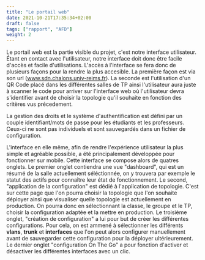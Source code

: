 ```yaml
---
title: "Le portail web"
date: 2021-10-21T17:35:34+02:00
draft: false
tags: ["rapport", "AFD"]
weight: 2
---
```


Le portail web est la partie visible du projet, c'est notre interface utilisateur.
Étant en contact avec l'utilisateur, notre interface doit donc être facile d'accès et facile d'utilisations.
L'accès à l'interface se fera donc de plusieurs façons pour la rendre la plus accesible. La première façon est via son url (www.sdn.chalons.univ-reims.fr). La seconde est l'utilisation d'un QR Code placé dans les différentes salles de TP ainsi l'utilisateur aura juste à scanner le code pour arriver sur l'interface web où l'utilisateur devra s'identifier avant de choisir la topologie qu'il souhaite en fonction des critères vus précedement.

La gestion des droits et le système d'authentification est défini par un couple identifiant/mots de passe pour les étudiants et les professeurs. Ceux-ci ne sont pas individuels et sont sauvegardés dans un fichier de configuration.

L'interface en elle même, afin de rendre l'expérience utilisateur la plus simple et agréable possible, a été principalement développée pour fonctionner sur mobile. Cette interface se compose alors de quatres onglets.
Le premier onglet contiendra une vue "dashboard", qui est un résumé de la salle actuellement séléctionnée, on y trouvera par exemple le statut des actifs pour connaître leur état de fonctionnement.
Le second, "application de la configuration" est dédié à l'application de topologie. C'est sur cette page que l'on pourra choisir la topologie que l'on souhaite déployer ainsi que visualiser quelle topologie est actuellement en production. On pourra donc en sélectionnant la classe, le groupe et le TP, choisir la configuration adaptée et la mettre en production.
Le troisième onglet, "création de configuration" a lui pour but de créer les différentes configurations. Pour cela, on est ammené à sélectionner les différents **vlans**, **trunk** et **interfaces** que l'on peut alors configurer manuellement avant de sauvegarder cette configuration pour la déployer ultérieurement.
Le dernier onglet "configuration On The Go" a pour fonction d'activer et désactiver les différentes interfaces avec un clic.